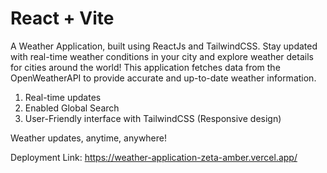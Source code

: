 # React + Vite

A Weather Application, built using ReactJs and TailwindCSS.
Stay updated with real-time weather conditions in your city and explore weather details for cities around the world! This application fetches data from the OpenWeatherAPI to provide accurate and up-to-date weather information.
1. Real-time updates
2. Enabled Global Search
3. User-Friendly interface with TailwindCSS (Responsive design)

Weather updates, anytime, anywhere!


Deployment Link: https://weather-application-zeta-amber.vercel.app/
